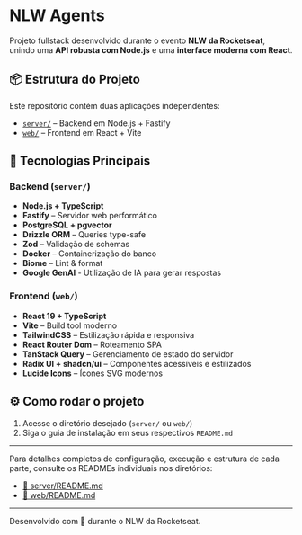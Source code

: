 # NLW Agents

Projeto fullstack desenvolvido durante o evento **NLW da Rocketseat**, unindo uma **API robusta com Node.js** e uma **interface moderna com React**.

## 📦 Estrutura do Projeto

Este repositório contém duas aplicações independentes:

- [`server/`](./server) – Backend em Node.js + Fastify
- [`web/`](./web) – Frontend em React + Vite

## 🚀 Tecnologias Principais

### Backend (`server/`)

- **Node.js + TypeScript**
- **Fastify** – Servidor web performático
- **PostgreSQL + pgvector**
- **Drizzle ORM** – Queries type-safe
- **Zod** – Validação de schemas
- **Docker** – Containerização do banco
- **Biome** – Lint & format
- **Google GenAI** - Utilização de IA para gerar respostas

### Frontend (`web/`)

- **React 19 + TypeScript**
- **Vite** – Build tool moderno
- **TailwindCSS** – Estilização rápida e responsiva
- **React Router Dom** – Roteamento SPA
- **TanStack Query** – Gerenciamento de estado do servidor
- **Radix UI + shadcn/ui** – Componentes acessíveis e estilizados
- **Lucide Icons** – Ícones SVG modernos

## ⚙️ Como rodar o projeto

1. Acesse o diretório desejado (`server/` ou `web/`)
2. Siga o guia de instalação em seus respectivos `README.md`

---

Para detalhes completos de configuração, execução e estrutura de cada parte, consulte os READMEs individuais nos diretórios:

- [📘 server/README.md](./server/README.md)
- [📘 web/README.md](./web/README.md)

---

Desenvolvido com 💜 durante o NLW da Rocketseat.
